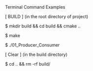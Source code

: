 Terminal Command Examples

[ BUILD ] (in the root directory of project)

$ mkdir build && cd build && cmake ..

$ make

$ ./01_Producer_Consumer



[ Clear ] (in the build directory)

$ cd .. && rm -rf build/

